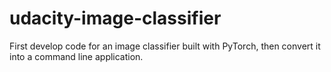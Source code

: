 # udacity-image-classifier
First develop code for an image classifier built with PyTorch, then convert it into a command line application.
